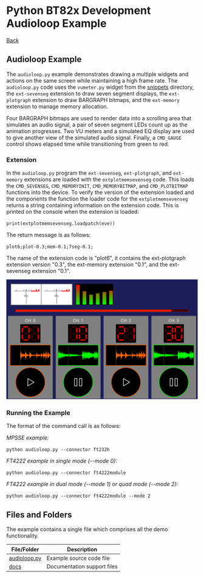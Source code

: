 # Python BT82x Development Audioloop Example

[Back](../README.md)

## Audioloop Example

The `audioloop.py` example demonstrates drawing a multiple widgets and actions on the same screen while maintaining a high frame rate. The `audioloop.py` code uses the `vumeter.py` widget from the [snippets](../snippets) directory, the `ext-sevenseg` extension to draw seven segment displays, the `ext-plotgraph` extension to draw BARGRAPH bitmaps, and the `ext-memory` extension to manage memory allocation.

Four BARGRAPH bitmaps are used to render data into a scrolling area that simulates an audio signal, a pair of seven segment LEDs count up as the animation progresses. Two VU meters and a simulated EQ display are used to give another view of the simulated audio signal. Finally, a `CMD_GAUGE` control shows elapsed time while transitioning from green to red.

### Extension

In the `audioloop.py` program the `ext-sevenseg`, `ext-plotgraph`, and `ext-memory` extensions are loaded with the `extplotmemsevenseg` code. This loads the `CMD_SEVENSEG`, `CMD_MEMORYINIT`, `CMD_MEMORYBITMAP`, and `CMD_PLOTBITMAP` functions into the device. To verify the version of the extension loaded and the components the function the loader code for the `extplotmemsevenseg` returns a string containing information on the extension code. This is printed on the console when the extension is loaded:

```
print(extplotmemsevenseg.loadpatch(eve))
```
The return message is as follows:
```
plot6;plot-0.3;mem-0.1;7seg-0.1;
```
The name of the extension code is "plot6", it contains the ext-plotgraph extension version "0.3", the ext-memory extension "0.1", and the ext-sevenseg extension "0.1".

![Audioloop Example](docs/audioloop.png)

### Running the Example

The format of the command call is as follows:

_MPSSE example:_
```
python audioloop.py --connector ft232h 
```

_FT4222 example in single mode (--mode 0):_

```
python audioloop.py --connector ft4222module 

```

_FT4222 example in dual mode (--mode 1) or quad mode (--mode 2):_

```
python audioloop.py --connector ft4222module --mode 2

```

## Files and Folders

The example contains a single file which comprises all the demo functionality.

| File/Folder | Description |
| --- | --- |
| [audioloop.py](audioloop.py) | Example source code file |
| [docs](docs) | Documentation support files |
